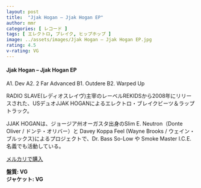 ```yaml
---
layout: post
title:  "Jjak Hogan – Jjak Hogan EP"
author: mmr
categories: [ レコード ]
tags: [ エレクトロ, ブレイク, ヒップホップ ]
image: ../assets/images/Jjak Hogan – Jjak Hogan EP.jpg
rating: 4.5
v-rating: VG
---
```


#### Jjak Hogan – Jjak Hogan EP

A1. Dev
A2. 2 Far Advanced
B1. Outdere
B2. Warped Up

RADIO SLAVE(レディオスレイヴ)主宰のレーベルREKIDSから2008年にリリースされた、USデュオJJAK HOGANによるエレクトロ・ブレイクビーツ＆ラップトラック。

JJAK HOGANは、ジョージア州オーガスタ出身のSlim E. Neutron（Donte Oliver / ドンテ・オリバー）と Davey Koppa Feel (Wayne Brooks / ウェイン・ブルックス)によるプロジェクトで、Dr. Bass So-Low や Smoke Master I.C.E. 名義でも活動している。

[メルカリで購入](https://jp.mercari.com/item/m92570158197?afid=6142608987)

<div class="mt-4 mb-4 d-flex align-items-center">
<strong class="mr-1">盤質: VG</strong>
</div>
<div class="mt-4 mb-4 d-flex align-items-center">
<strong class="mr-1">ジャケット: VG</strong>
</div>
